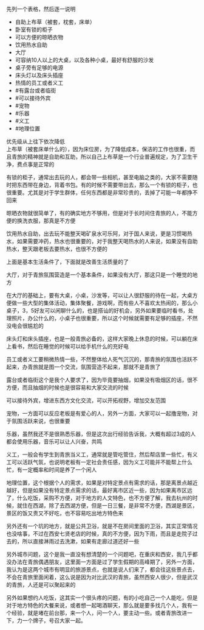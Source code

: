 先列一个表格，然后逐一说明

* 自助上布草（被套，枕套，床单）
* 卧室有锁的柜子
* 可以方便的晾晒衣物
* 饮用热水自助
* 大厅
* 可容纳10人以上的大桌，以及各种小桌，最好有舒服的沙发
* 桌子旁有足够的电源
* 床头灯以及床头插座
* 热情的员工或者义工
* #有露台或者临街
* #可以接待外宾
* #宠物
* #乐器
* #义工
* #地理位置

优先级从上往下依次降低  
上布草（被套床单什么的），因为床位房，为了降低成本，保洁的工作也很重，而且青旅的精神就是自助和互助，所以自己上布草是一个行业普遍规定，为了卫生干净，费点事是正常的

有锁的柜子，通常出去玩的人，都会带一些相机，甚至电脑之类的，大家不需要随时把东西带在身边，背着书包。有的时候不需要带出去，那么一个有锁的柜子，也很重要。尤其是对于学生群体，任何东西都是非常珍贵的，丢掉了可能一年都挣不回来

晾晒衣物就很简单了，有的确实地方不够用，但是对于长时间住青旅的人，不能方便的换洗衣服，那真是不方便

饮用热水自助，出去玩不能整天喝矿泉水可乐阿，对于国人来说，更是习惯喝热水，如果需要冲药，热水也很重要的，对于我整天喝热水的人来说，如果没有自助热水，整天跟老板去要热水，也很不方便的

上面是基本生活条件了，下面就是改善生活质量的了

大厅，对于青旅氛围营造是一个基本条件，如果没有大厅，那这只是一个睡觉的地方

在大厅的基础上，要有大桌，小桌，沙发等，可以让人很舒服的待在一起，大桌方便做一些大型的集体活动，集体聚餐，游戏啊，而有些人不喜欢太热闹的，那么小桌子，3，5好友可以闲聊什么的，也是搭讪的好机会，另外如果要临时看书，处理照片，办公什么的，小桌子也很重要，所以这个时候就需要有足够的插座，不然没电会很尴尬的

床头灯和床头插座，也是一般青旅必备的，这样大家晚上休息的时候，可以躺在床上看书，然后在睡觉的时候可以给手机什么的充好电

员工或者义工要稍微热情一些，不然整体给人死气沉沉的，那青旅的氛围也活跃不起来，办青旅就是图一个交流，氛围营造不起来，那就不是青旅了

露台或者临街这个是我个人要求了，因为毕竟要抽烟，如果没有吸烟区的话，很不方便，而且抽烟的时候也是很容易和大家交流的时候

可以接待外宾，增进东西方文化交流，可以开拓视野，增加交友范围

宠物，一方面可以反应老板是有爱心的人，另外一方面，大家可以一起撸宠物，对于氛围活跃来说，也很重要

乐器，虽然我还不是很熟悉乐器，但是这次出行经验告诉我，大概有超过3成的人都会使用乐器，音乐可以让人兴奋，共鸣

义工，一般会有学生到青旅当义工，通常就是管吃管住，然后帮店里一些忙，有义工可以活跃气氛，也说明老板有一定社会责任感，因为义工可能并不能帮上什么忙，有一定概率和时间是养了一个闲人

地理位置，这个根据个人的需求，如果是对特定景点有需求的话，那是离景点越近越好，但是如果没有特定景点需求的话，最好离市区近一些，因为如果离市区远了，什么吃饭，采购不方便，对于地方的人文特色，也不方便了解，我去杭州的时候，就住在西湖，除了去西湖方便，但是一日三餐，是非常不方便，西湖是景区，景区的饭又贵又不好吃，也不容易吃出地方特色来

另外还有一个坑的地方，就是公共卫浴，就是不在房间里面的卫浴，其实正常情况也没啥事，不过在西安七贤老店的时候，真的不方便，因为下雨，而且是走院子过去的，所以直接淋雨过去洗漱，如果有走廊过道还好一些

另外城市问题，这个是我一直没有想清楚的一个问题吧，在重庆和西安，我几乎都没办法在青旅偶遇朋友，这里面一方面是过了学生假期的高峰期了，另外一方面，我认为是这两个城市有明显的旅游景点，也就是说人们来了，都会往这些景点去，不会在青旅里面闲着，这么说是因为对比武汉的青旅，虽然西安人很少，但是武汉的青旅，人还是可以聚起来的

另外如果想约人吃饭，这其实一个很头疼的问题，有的小吃自己一个人能吃，但是对于地方特色的大餐来说，或者想一起喝酒聊天，那么就是要多找几个人，我有一个经验，就是堵在前台那，来一个人，问一个人，要主动一些。或者青旅改进一下，力一个牌子，号召大家一起。